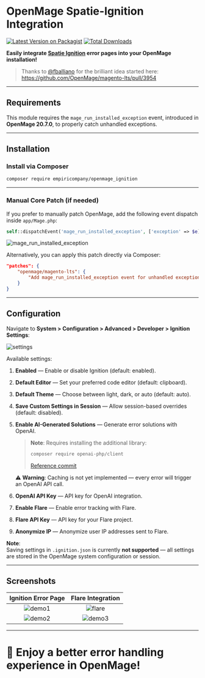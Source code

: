 # OpenMage Spatie-Ignition Integration
[![Latest Version on Packagist](https://img.shields.io/packagist/v/empiricompany/openmage_ignition.svg?style=flat-square)](https://packagist.org/packages/empiricompany/openmage_ignition)
[![Total Downloads](https://img.shields.io/packagist/dt/empiricompany/openmage_ignition.svg?style=flat-square)](https://packagist.org/packages/empiricompany/openmage_ignition)

**Easily integrate [Spatie Ignition](https://github.com/spatie/ignition) error pages into your OpenMage installation!**

> Thanks to [@fballiano](https://github.com/fballiano) for the brilliant idea started here:  
> https://github.com/OpenMage/magento-lts/pull/3954

---

## Requirements
This module requires the `mage_run_installed_exception` event, introduced in **OpenMage 20.7.0**, to properly catch unhandled exceptions.

---

## Installation

### Install via Composer
```bash
composer require empiricompany/openmage_ignition
```

---

### Manual Core Patch (if needed)
If you prefer to manually patch OpenMage, add the following event dispatch inside `app/Mage.php`:

```php
self::dispatchEvent('mage_run_installed_exception', ['exception' => $e]);
```

![mage_run_installed_exception](https://github.com/empiricompany/openmage_ignition/assets/5071467/27c16ef9-f9ee-4402-a181-570099076db7)

Alternatively, you can apply this patch directly via Composer:

```json
"patches": {
    "openmage/magento-lts": {
        "Add mage_run_installed_exception event for unhandled exceptions (#3613)": "https://github.com/OpenMage/magento-lts/pull/3613.patch"
    }
}
```

---

## Configuration
Navigate to **System > Configuration > Advanced > Developer > Ignition Settings**:

![settings](https://github.com/empiricompany/openmage_ignition/assets/5071467/d101ac76-92c2-40b3-8dcd-67efa9d1779c)

Available settings:

1. **Enabled** — Enable or disable Ignition (default: enabled).
2. **Default Editor** — Set your preferred code editor (default: clipboard).
3. **Default Theme** — Choose between light, dark, or auto (default: auto).
4. **Save Custom Settings in Session** — Allow session-based overrides (default: disabled).
5. **Enable AI-Generated Solutions** — Generate error solutions with OpenAI.

   > **Note**: Requires installing the additional library:  
   > ```bash
   > composer require openai-php/client
   > ```
   > [Reference commit](https://github.com/empiricompany/openmage_ignition/pull/4/files/c5a6f95ccb470190227f807f7d3ca05df4431336#diff-70a2dfcf453f626db44001ac2d126f8d4f665c566c9c69ca0e186fdc56f8491f)

   ⚠️ **Warning**: Caching is not yet implemented — every error will trigger an OpenAI API call.

6. **OpenAI API Key** — API key for OpenAI integration.
7. **Enable Flare** — Enable error tracking with Flare.
8. **Flare API Key** — API key for your Flare project.
9. **Anonymize IP** — Anonymize user IP addresses sent to Flare.

**Note**:  
Saving settings in `.ignition.json` is currently **not supported** — all settings are stored in the OpenMage system configuration or session.

---

## Screenshots

| Ignition Error Page | Flare Integration |
|:-------------------:|:-----------------:|
| ![demo1](https://github.com/empiricompany/openmage_ignition/assets/5071467/f7c18948-de37-4071-b8e7-e185112c89aa) | ![flare](https://github.com/empiricompany/openmage_ignition/assets/5071467/c5399489-7bc0-466b-a0fd-05fb7411780f) |
| ![demo2](https://github.com/empiricompany/openmage_ignition/assets/5071467/7aa46293-4876-4e45-b1fa-d77143d570c0) | ![demo3](https://github.com/empiricompany/openmage_ignition/assets/5071467/44e34638-5de6-406a-abbc-13d882a8f3e4) |

---

# 🚀 Enjoy a better error handling experience in OpenMage!
